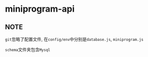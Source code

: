 # miniprogram-api

## NOTE

`git`忽略了配置文件, 在`config/env`中分别是`database.js`, `miniprogram.js`

`schema`文件夹包含`Mysql`
